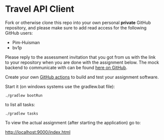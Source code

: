 Travel API Client
=================

Fork or otherwise clone this repo into your own personal **private** GitHub repository, and please make sure to add read access for the following GitHub users:
- Pim-Huisman
- bv1p

Please reply to the assessment invitation that you got from us with the link to your
repository when you are done with the assignment below. The mock backend to communicate with can be
found [here on GitHub](https://github.com/Pim-Huisman/simple-travel-api-mock).

Create your own [GitHub actions](https://github.com/features/actions) to build and test your assignment software.

Start it (on windows systems use the gradlew.bat file):

`./gradlew bootRun`

to list all tasks:

`./gradlew tasks`

To view the actual assignment (after starting the application) go to:

[http://localhost:9000/index.html](http://localhost:9000/index.html)
